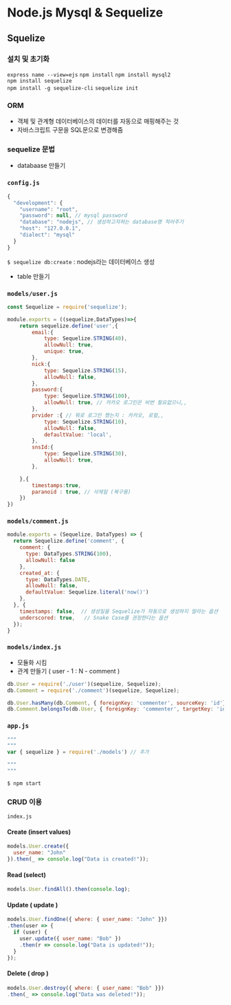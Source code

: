 # Node.js Mysql & Sequelize
## Squelize
### 설치 및 초기화
`express name --view=ejs`
`npm install`
`npm install mysql2`  
`npm install sequelize`  
`npm install -g sequelize-cli`
`sequelize init`  
### ORM 
- 객체 및 관계형 데이터베이스의 데이터를 자동으로 매핑해주는 것
- 자바스크립트 구문을 SQL문으로 변경해줌
### sequelize 문법
- databaase 만들기
### `config.js`
```javascript
{
  "development": {
    "username": "root", 
    "password": null, // mysql password
    "database": "nodejs", // 생성하고자하는 database명 적어주기
    "host": "127.0.0.1", 
    "dialect": "mysql" 
  }
}
```
`$ sequelize db:create` : nodejs라는 데이터베이스 생성
- table 만들기
### `models/user.js`
```javascript
const Sequelize = require('sequelize');

module.exports = ((sequelize,DataTypes)=>{
    return sequelize.define('user',{
        email:{
            type: Sequelize.STRING(40),
            allowNull: true,
            unique: true,
        },
        nick:{
            type: Sequelize.STRING(15),
            allowNull: false,
        },
        password:{
            type: Sequelize.STRING(100),
            allowNull: true, // 카카오 로그인은 비번 필요없으니,,
        },
        prvider :{ // 뭐로 로그인 했는지 : 카카오, 로컬,,
            type: Sequelize.STRING(10),
            allowNull: false,
            defaultValue: 'local',
        },
        snsId:{
            type: Sequelize.STRING(30),
            allowNull: true,
        },

    },{
        timestamps:true,
        paranoid : true, // 삭제일 (복구용)
    })
})
```
### `models/comment.js`
```javascript
module.exports = (Sequelize, DataTypes) => {
  return Sequelize.define('comment', {
    comment: {
      type: DataTypes.STRING(100),
      allowNull: false
    },
    created_at: {
      type: DataTypes.DATE,
      allowNull: false,
      defaultValue: Sequelize.literal('now()')
    },
  }, {
    timestamps: false,  // 생성일을 Sequelize가 자동으로 생성하지 말라는 옵션 
    underscored: true,   // Snake Case를 권장한다는 옵션
  });
}
```
### `models/index.js`
- 모듈화 시킴
- 관계 만들기 ( user - 1 : N - comment )
```javascript
db.User = require('./user')(sequelize, Sequelize);
db.Comment = require('./comment')(sequelize, Sequelize);

db.User.hasMany(db.Comment, { foreignKey: 'commenter', sourceKey: 'id'});   // 사용자는 여러개의 댓글을 가질 수 있음
db.Comment.belongsTo(db.User, { foreignKey: 'commenter', targetKey: 'id' }); // 작성자가 한명임  
```
### `app.js`
```javascript
"""
"""
var { sequelize } = require('./models') // 추가

"""
"""
```
`$ npm start`
### CRUD 이용
`index.js`
#### Create (insert values)
```javascript
models.User.create({
  user_name: "John"
}).then(_ => console.log("Data is created!"));
```
#### Read (select)
```javascript
models.User.findAll().then(console.log);
```

#### Update ( update )
```javascript
models.User.findOne({ where: { user_name: "John" }})
.then(user => {
  if (user) {
    user.update({ user_name: "Bob" })
    .then(r => console.log("Data is updated!"));
  }
});
```
#### Delete ( drop )
```javascript
models.User.destroy({ where: { user_name: "Bob" }})
.then(_ => console.log("Data was deleted!"));
```